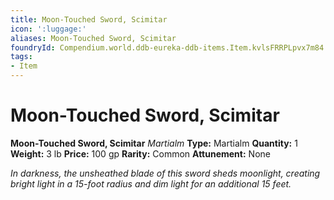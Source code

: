 ```yaml
---
title: Moon-Touched Sword, Scimitar
icon: ':luggage:'
aliases: Moon-Touched Sword, Scimitar
foundryId: Compendium.world.ddb-eureka-ddb-items.Item.kvlsFRRPLpvx7m84
tags:
- Item
---
```


# Moon-Touched Sword, Scimitar

**Moon-Touched Sword, Scimitar**
_Martialm_
**Type:** Martialm
**Quantity:** 1
**Weight:** 3 lb
**Price:** 100 gp
**Rarity:** Common
**Attunement:** None

*In darkness, the unsheathed blade of this sword sheds moonlight, creating bright light in a 15-foot radius and dim light for an additional 15 feet.*